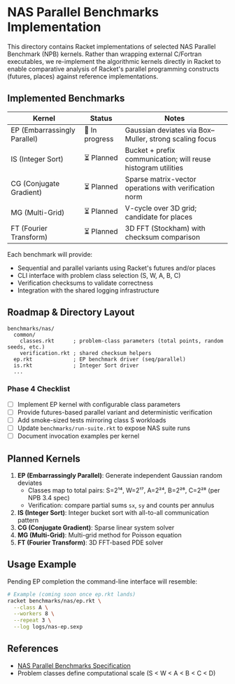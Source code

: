 # NAS Parallel Benchmarks Implementation

This directory contains Racket implementations of selected NAS Parallel Benchmark (NPB) kernels. Rather than wrapping external C/Fortran executables, we re-implement the algorithmic kernels directly in Racket to enable comparative analysis of Racket's parallel programming constructs (futures, places) against reference implementations.

## Implemented Benchmarks

| Kernel | Status | Notes |
| ------ | ------ | ----- |
| EP (Embarrassingly Parallel) | 🚧 In progress | Gaussian deviates via Box–Muller, strong scaling focus |
| IS (Integer Sort) | ⏳ Planned | Bucket + prefix communication; will reuse histogram utilities |
| CG (Conjugate Gradient) | ⏳ Planned | Sparse matrix-vector operations with verification norm |
| MG (Multi-Grid) | ⏳ Planned | V-cycle over 3D grid; candidate for places |
| FT (Fourier Transform) | ⏳ Planned | 3D FFT (Stockham) with checksum comparison |

Each benchmark will provide:
- Sequential and parallel variants using Racket's futures and/or places
- CLI interface with problem class selection (S, W, A, B, C)
- Verification checksums to validate correctness
- Integration with the shared logging infrastructure

## Roadmap & Directory Layout

```
benchmarks/nas/
  common/
    classes.rkt      ; problem-class parameters (total points, random seeds, etc.)
    verification.rkt ; shared checksum helpers
  ep.rkt             ; EP benchmark driver (seq/parallel)
  is.rkt             ; Integer Sort driver
  ...
```

### Phase 4 Checklist

- [ ] Implement EP kernel with configurable class parameters
- [ ] Provide futures-based parallel variant and deterministic verification
- [ ] Add smoke-sized tests mirroring class S workloads
- [ ] Update `benchmarks/run-suite.rkt` to expose NAS suite runs
- [ ] Document invocation examples per kernel

## Planned Kernels

1. **EP (Embarrassingly Parallel)**: Generate independent Gaussian random deviates
   - Classes map to total pairs: S=2¹⁴, W=2¹⁷, A=2²⁴, B=2²⁶, C=2²⁸ (per NPB 3.4 spec)
   - Verification: compare partial sums `sx`, `sy` and counts per annulus
2. **IS (Integer Sort)**: Integer bucket sort with all-to-all communication pattern
3. **CG (Conjugate Gradient)**: Sparse linear system solver
4. **MG (Multi-Grid)**: Multi-grid method for Poisson equation
5. **FT (Fourier Transform)**: 3D FFT-based PDE solver

## Usage Example

Pending EP completion the command-line interface will resemble:

```bash
# Example (coming soon once ep.rkt lands)
racket benchmarks/nas/ep.rkt \
  --class A \
  --workers 8 \
  --repeat 3 \
  --log logs/nas-ep.sexp
```

## References

- [NAS Parallel Benchmarks Specification](https://www.nas.nasa.gov/software/npb.html)
- Problem classes define computational scale (S < W < A < B < C < D)
